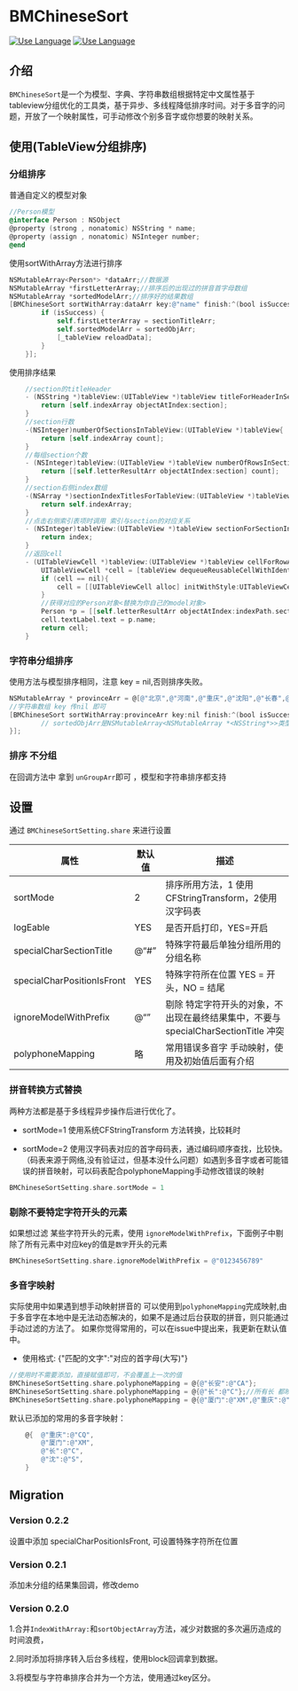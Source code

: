 BMChineseSort
=======================
[![Use Language](https://img.shields.io/badge/language-objc-green.svg)](https://github.com/Baymax0/BMChineseSort)
[![Use Language](https://img.shields.io/badge/version-0.2.2-blue.svg)](https://github.com/Baymax0/BMChineseSort)

## 介绍
`BMChineseSort`是一个为模型、字典、字符串数组根据特定中文属性基于tableview分组优化的工具类，基于异步、多线程降低排序时间。对于多音字的问题，开放了一个映射属性，可手动修改个别多音字或你想要的映射关系。


## 使用(TableView分组排序)

### 分组排序

普通自定义的模型对象
```objective-c
//Person模型
@interface Person : NSObject
@property (strong , nonatomic) NSString * name;
@property (assign , nonatomic) NSInteger number;
@end
```

使用sortWithArray方法进行排序
```objective-c
NSMutableArray<Person*> *dataArr;//数据源
NSMutableArray *firstLetterArray;//排序后的出现过的拼音首字母数组
NSMutableArray *sortedModelArr;//排序好的结果数组
[BMChineseSort sortWithArray:dataArr key:@"name" finish:^(bool isSuccess, NSMutableArray *unGroupArr, NSMutableArray *sectionTitleArr, NSMutableArray<NSMutableArray *> *sortedObjArr) {
        if (isSuccess) {
            self.firstLetterArray = sectionTitleArr;
            self.sortedModelArr = sortedObjArr;
            [_tableView reloadData];
        }
    }];
```

使用排序结果
```objective-c
    //section的titleHeader
    - (NSString *)tableView:(UITableView *)tableView titleForHeaderInSection:(NSInteger)section {
        return [self.indexArray objectAtIndex:section];
    }
    //section行数
    -(NSInteger)numberOfSectionsInTableView:(UITableView *)tableView{
        return [self.indexArray count];
    }
    //每组section个数
    - (NSInteger)tableView:(UITableView *)tableView numberOfRowsInSection:(NSInteger)section{
        return [[self.letterResultArr objectAtIndex:section] count];
    }
    //section右侧index数组
    -(NSArray *)sectionIndexTitlesForTableView:(UITableView *)tableView{
        return self.indexArray;
    }
    //点击右侧索引表项时调用 索引与section的对应关系
    - (NSInteger)tableView:(UITableView *)tableView sectionForSectionIndexTitle:(NSString *)title atIndex:(NSInteger)index{
        return index;
    }
    //返回cell
    - (UITableViewCell *)tableView:(UITableView *)tableView cellForRowAtIndexPath:(NSIndexPath *)indexPath{
        UITableViewCell *cell = [tableView dequeueReusableCellWithIdentifier:@"CELL"];
        if (cell == nil){
            cell = [[UITableViewCell alloc] initWithStyle:UITableViewCellStyleDefault reuseIdentifier:@"CELL"];
        }
        //获得对应的Person对象<替换为你自己的model对象>
        Person *p = [[self.letterResultArr objectAtIndex:indexPath.section] objectAtIndex:indexPath.row];
        cell.textLabel.text = p.name;
        return cell;
    }
```


### 字符串分组排序
使用方法与模型排序相同，注意 key = nil,否则排序失败。
```objective-c
NSMutableArray * provinceArr = @[@"北京",@"河南",@"重庆",@"沈阳",@"长春",@"abc",];
//字符串数组 key 传nil 即可
[BMChineseSort sortWithArray:provinceArr key:nil finish:^(bool isSuccess, NSMutableArray *unGroupArr, NSMutableArray *sectionTitleArr, NSMutableArray<NSMutableArray *> *sortedObjArr){
        // sortedObjArr是NSMutableArray<NSMutableArray *<NSString*>>类型
}];
```

### 排序 不分组

在回调方法中 拿到 `unGroupArr`即可 ，模型和字符串排序都支持

## 设置

通过 `BMChineseSortSetting.share` 来进行设置

属性|默认值|描述
-|-|-
sortMode|2| 排序所用方法，1 使用CFStringTransform，2使用汉字码表
logEable|YES|是否开启打印，YES=开启
specialCharSectionTitle|@“#”|特殊字符最后单独分组所用的 分组名称
specialCharPositionIsFront|YES|特殊字符所在位置 YES = 开头，NO = 结尾
ignoreModelWithPrefix|@“”|剔除 特定字符开头的对象，不出现在最终结果集中，不要与 specialCharSectionTitle 冲突
polyphoneMapping|略|常用错误多音字 手动映射，使用及初始值后面有介绍


### 拼音转换方式替换

两种方法都是基于多线程异步操作后进行优化了。

- sortMode=1 使用系统CFStringTransform 方法转换，比较耗时

- sortMode=2 使用汉字码表对应的首字母码表，通过编码顺序查找，比较快。（码表来源于网络,没有验证过，但基本没什么问题）如遇到多音字或者可能错误的拼音映射，可以码表配合polyphoneMapping手动修改错误的映射

```objective-c
BMChineseSortSetting.share.sortMode = 1
```

### 剔除不要特定字符开头的元素

如果想过滤 某些字符开头的元素，使用 `ignoreModelWithPrefix`，下面例子中剔除了所有元素中对应key的值是`数字`开头的元素
```objective-c
BMChineseSortSetting.share.ignoreModelWithPrefix = @"0123456789"
```

### 多音字映射

实际使用中如果遇到想手动映射拼音的 可以使用到`polyphoneMapping`完成映射,由于多音字在本地中是无法动态解决的，如果不是通过后台获取的拼音，则只能通过手动过滤的方法了。
如果你觉得常用的，可以在issue中提出来，我更新在默认值中。

- 使用格式: {"匹配的文字":"对应的首字母(大写)"}

```objective-c
//使用时不需要添加，直接赋值即可，不会覆盖上一次的值
BMChineseSortSetting.share.polyphoneMapping = @{@"长安":@"CA"};
BMChineseSortSetting.share.polyphoneMapping = @{@"长":@"C"};//所有长 都映射为chang(C)
BMChineseSortSetting.share.polyphoneMapping = @{@"厦门":@"XM",@"重庆":@"CQ"};
```
默认已添加的常用的多音字映射：
```objective-c
    @{  @"重庆":@"CQ",
        @"厦门":@"XM",
        @"长":@"C",
        @"沈":@"S",
    }
```

## Migration

### Version 0.2.2

设置中添加 specialCharPositionIsFront, 可设置特殊字符所在位置

### Version 0.2.1

添加未分组的结果集回调，修改demo

### Version 0.2.0

1.合并`IndexWithArray:`和`sortObjectArray`方法，减少对数据的多次遍历造成的时间浪费，

2.同时添加将排序转入后台多线程，使用block回调拿到数据。

3.将模型与字符串排序合并为一个方法，使用通过key区分。

<!-- 
sublime编辑时自动刷新用:
<meta http-equiv="refresh" content="8"> 
-->


